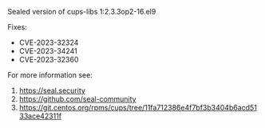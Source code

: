 Sealed version of cups-libs 1:2.3.3op2-16.el9

Fixes:
- CVE-2023-32324
- CVE-2023-34241
- CVE-2023-32360

For more information see:
  1. https://seal.security
  2. https://github.com/seal-community
  3. https://git.centos.org/rpms/cups/tree/11fa712386e4f7bf3b3404b6acd5133ace42311f
